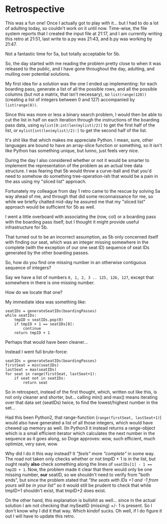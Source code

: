 # Retrospective #

This was a fun one! Once I actually got to play with it... but I had to do a lot of adulting today, so couldn't work on it until now.
Time-wise, the file system reports that I created the input file at 21:17, and I am currently writing this retro at 21:51, last write to a.py was 21:43, and b.py was working by 21:47.

Not a fantastic time for 5a, but totally acceptable for 5b.

So, the day started with me reading the problem pretty close to when it was released to the public, and I have gone throughout the day, adulting, and mulling over potential solutions.

My first idea for a solution was the one I ended up implementing: for each boarding pass, generate a list of all the possible rows, and all the possible columns (but not a matrix, that isn't necessary), so `list(range(128))` (creating a list of integers between 0 and 127) accompanied by `list(range(8))`.

Since this was more or less a binary search problem, I would then be able to cut the list in half on each iteration through the instructions of the boarding pass data, using `mylist[0:int(len(mylist)/2)]` to get the first half of the list, or `mylist[int(len(mylist)/2):]` to get the second half of the list.

It's shit like that which makes me appreciate Python. I mean, sure, other languages are bound to have an array-slice function or something, so it isn't like Python has something unique, but Iunno, just feels very nice.

During the day I also considered whether or not it would be smarter to implement the representation of the problem as an actual tree data structure. I was fearing that 5b would throw a curve-ball and that you'd need to somehow do something tree-operation-ish that would be a pain in the ass using my "sliced list" approach.

Fortunately my colleague from day 1 retro came to the rescue by solving 5a way ahead of me, and through that did some reconnaissance for me, so while we briefly chatted mid-day he assured me that my "sliced list" approach would be sufficient for 5b as well.

I went a little overboard with associating the (row, col) or a boarding pass with the boarding pass itself, but I thought it might provide useful infrastructure for 5b.

That turned out to be an incorrect assumption, as 5b only concerned itself with finding our seat, which was an integer missing somewhere in the complete (with the exception of our one seat ID) sequence of seat IDs generated by the other boarding passes.

So, how do you find one missing number in an otherwise contiguous sequence of integers?

Say we have a list of numbers `0, 1, 2, 3 .. 125, 126, 127`, except that somewhere in there is one missing number.

How do we locate that one?

My immediate idea was something like:

    seatIDs = generateSeatIDs(boardingPasses)
    while seatIDs:
        tmpID = seatIDs.pop(0)
        if tmpID + 1 == seatIDs[0]:
            continue
        return tmpID + 1

Perhaps that would have been cleaner...

Instead I went full brute-force:

    seatIDs = generateSeatIDs(boardingPasses)
    firstSeat = min(seatIDs)
    lastSeat = max(seatIDs)
    for seat in range(firstSeat, lastSeat+1):
        if seat not in seatIDs:
            return seat

So in retrospect, instead of the first thought, which, written out like this, is not only cleaner and shorter, but... calling min() and max() means iterating over that data set (seatIDs) twice, to find the lowest/highest number in the set...

Had this been Python2, that range-function (`range(firstSeat, lastSeat+1)`) would also have generated a list of all those integers, which would have chewed up memory as well. (In Python3 it instead returns a range-object which is a small efficient iterator which calculates the next number in the sequence as it goes along, so Doge approves: wow, such efficient, much optimize, very save, wow.

Why did I do it this way instead? It *"feels"* more *"complete"* in some way. The road not taken only checks whether or not tmpID + 1 is in the list, but ought really **also** check something along the lines of `seatIDs[1] - 1 == tmpID + 1`. Now, the problem made it clear that there would only be one missing number, **our** seatID, so we shouldn't need to verify from "both ends", but since the problem stated that *"the seats with IDs +1 and -1 from yours will be in your list"* so it would still be prudent to check that while tmpID+1 shouldn't exist, that tmpID+2 does exist.

On the other hand, this explanation is bullshit as well... since in the actual solution I am not checking that mySeatID (missing) +/- 1 is present. So I don't know why I did it that way. Which kindof sucks. Oh well, if I do figure it out I will have to update this retro.
